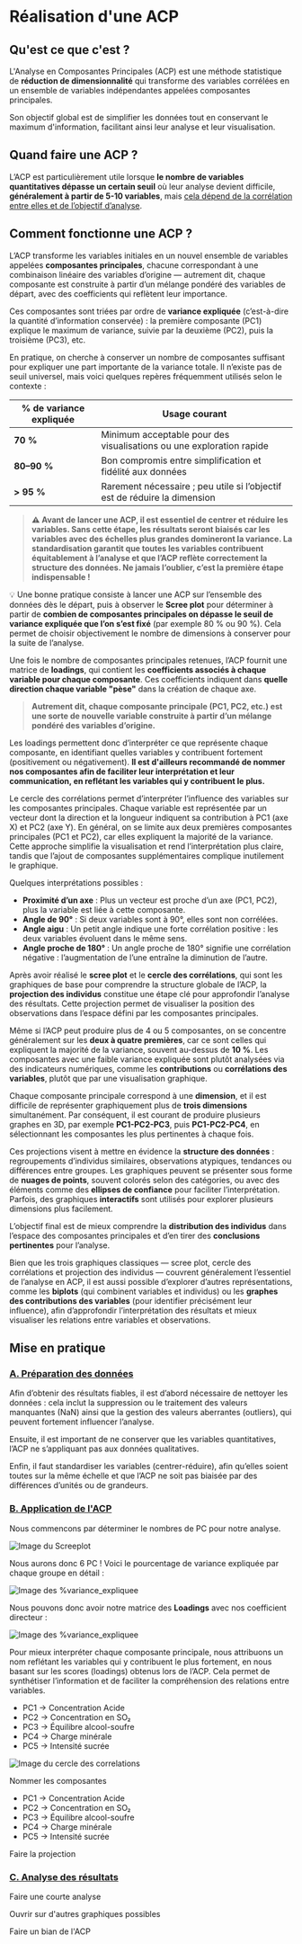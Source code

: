 # Réalisation d'une ACP

## Qu'est ce que c'est ? 

L'Analyse en Composantes Principales (ACP) est une méthode statistique de **réduction de dimensionnalité** qui transforme des variables corrélées en un ensemble de variables indépendantes appelées composantes principales.

Son objectif global est de simplifier les données tout en conservant le maximum d'information, facilitant ainsi leur analyse et leur visualisation. 
  
## Quand faire une ACP ?

L’ACP est particulièrement utile lorsque **le nombre de variables quantitatives dépasse un certain seuil** où leur analyse devient difficile, **généralement à partir de 5-10 variables**, mais <u>cela dépend de la corrélation entre elles et de l’objectif d’analyse</u>.

## Comment fonctionne une ACP ? 

L’ACP transforme les variables initiales en un nouvel ensemble de variables appelées **composantes principales**, chacune correspondant à une combinaison linéaire des variables d’origine — autrement dit, chaque composante est construite à partir d’un mélange pondéré des variables de départ, avec des coefficients qui reflètent leur importance.

Ces composantes sont triées par ordre de **variance expliquée** (c’est-à-dire la quantité d’information conservée) : la première composante (PC1) explique le maximum de variance, suivie par la deuxième (PC2), puis la troisième (PC3), etc.



En pratique, on cherche à conserver un nombre de composantes suffisant pour expliquer une part importante de la variance totale. Il n’existe pas de seuil universel, mais voici quelques repères fréquemment utilisés selon le contexte :

| % de variance expliquée | Usage courant                                                             |
| ----------------------- | ------------------------------------------------------------------------- |
| **70 %**                | Minimum acceptable pour des visualisations ou une exploration rapide      |
| **80–90 %**             | Bon compromis entre simplification et fidélité aux données                |
| **> 95 %**              | Rarement nécessaire ; peu utile si l’objectif est de réduire la dimension |

> **⚠️ Avant de lancer une ACP, il est essentiel de centrer et réduire les variables. Sans cette étape, les résultats seront biaisés car les variables avec des échelles plus grandes domineront la variance. La standardisation garantit que toutes les variables contribuent équitablement à l’analyse et que l’ACP reflète correctement la structure des données. Ne jamais l’oublier, c’est la première étape indispensable !**


💡 Une bonne pratique consiste à lancer une ACP sur l’ensemble des données dès le départ, puis à observer le **Scree plot** pour déterminer à partir de **combien de composantes principales on dépasse le seuil de variance expliquée que l’on s’est fixé** (par exemple 80 % ou 90 %). Cela permet de choisir objectivement le nombre de dimensions à conserver pour la suite de l’analyse.

Une fois le nombre de composantes principales retenues, l’ACP fournit une matrice de **loadings**, qui contient les **coefficients associés à chaque variable pour chaque composante**. Ces coefficients indiquent dans **quelle direction chaque variable "pèse"** dans la création de chaque axe.
> **Autrement dit, chaque composante principale (PC1, PC2, etc.) est une sorte de nouvelle variable construite à partir d’un mélange pondéré des variables d’origine.**

Les loadings permettent donc d’interpréter ce que représente chaque composante, en identifiant quelles variables y contribuent fortement (positivement ou négativement).
**Il est d'ailleurs recommandé de nommer nos composantes afin de faciliter leur interprétation et leur communication, en reflétant les variables qui y contribuent le plus.**

Le cercle des corrélations permet d’interpréter l’influence des variables sur les composantes principales. Chaque variable est représentée par un vecteur dont la direction et la longueur indiquent sa contribution à PC1 (axe X) et PC2 (axe Y). En général, on se limite aux deux premières composantes principales (PC1 et PC2), car elles expliquent la majorité de la variance. Cette approche simplifie la visualisation et rend l’interprétation plus claire, tandis que l’ajout de composantes supplémentaires complique inutilement le graphique.

Quelques interprétations possibles :

- **Proximité d’un axe** : Plus un vecteur est proche d’un axe (PC1, PC2), plus la variable est liée à cette composante.
- **Angle de 90°** : Si deux variables sont à 90°, elles sont non corrélées.
- **Angle aigu** : Un petit angle indique une forte corrélation positive : les deux variables évoluent dans le même sens.
- **Angle proche de 180°** : Un angle proche de 180° signifie une corrélation négative : l’augmentation de l’une entraîne la diminution de l’autre.

Après avoir réalisé le **scree plot** et le **cercle des corrélations**, qui sont les graphiques de base pour comprendre la structure globale de l’ACP, la **projection des individus** constitue une étape clé pour approfondir l’analyse des résultats. Cette projection permet de visualiser la position des observations dans l’espace défini par les composantes principales.

Même si l’ACP peut produire plus de 4 ou 5 composantes, on se concentre généralement sur les **deux à quatre premières**, car ce sont celles qui expliquent la majorité de la variance, souvent au-dessus de **10 %**. Les composantes avec une faible variance expliquée sont plutôt analysées via des indicateurs numériques, comme les **contributions** ou **corrélations des variables**, plutôt que par une visualisation graphique.

Chaque composante principale correspond à une **dimension**, et il est difficile de représenter graphiquement plus de **trois dimensions** simultanément. Par conséquent, il est courant de produire plusieurs graphes en 3D, par exemple **PC1-PC2-PC3**, puis **PC1-PC2-PC4**, en sélectionnant les composantes les plus pertinentes à chaque fois.

Ces projections visent à mettre en évidence la **structure des données** : regroupements d’individus similaires, observations atypiques, tendances ou différences entre groupes. Les graphiques peuvent se présenter sous forme de **nuages de points**, souvent colorés selon des catégories, ou avec des éléments comme des **ellipses de confiance** pour faciliter l’interprétation. Parfois, des graphiques **interactifs** sont utilisés pour explorer plusieurs dimensions plus facilement.

L’objectif final est de mieux comprendre la **distribution des individus** dans l’espace des composantes principales et d’en tirer des **conclusions pertinentes** pour l’analyse.

Bien que les trois graphiques classiques — scree plot, cercle des corrélations et projection des individus — couvrent généralement l’essentiel de l’analyse en ACP, il est aussi possible d’explorer d’autres représentations, comme les **biplots** (qui combinent variables et individus) ou les **graphes des contributions des variables** (pour identifier précisément leur influence), afin d’approfondir l’interprétation des résultats et mieux visualiser les relations entre variables et observations.


## Mise en pratique
### <u>A. Préparation des données</u>
Afin d’obtenir des résultats fiables, il est d’abord nécessaire de nettoyer les données : cela inclut la suppression ou le traitement des valeurs manquantes (NaN) ainsi que la gestion des valeurs aberrantes (outliers), qui peuvent fortement influencer l’analyse.

Ensuite, il est important de ne conserver que les variables quantitatives, l’ACP ne s’appliquant pas aux données qualitatives.

Enfin, il faut standardiser les variables (centrer-réduire), afin qu’elles soient toutes sur la même échelle et que l’ACP ne soit pas biaisée par des différences d’unités ou de grandeurs.

### <u>B. Application de l'ACP</u>

Nous commencons par déterminer le nombres de PC pour notre analyse.

![Image du Screeplot](screeplot.png)

Nous aurons donc 6 PC ! Voici le pourcentage de variance expliquée par chaque groupe en détail :

![Image des %variance_expliquee](variance_expliquee.png)

Nous pouvons donc avoir notre matrice des **Loadings** avec nos coefficient directeur :

![Image des %variance_expliquee](loadings.png)

Pour mieux interpréter chaque composante principale, nous attribuons un nom reflétant les variables qui y contribuent le plus fortement, en nous basant sur les scores (loadings) obtenus lors de l’ACP. Cela permet de synthétiser l’information et de faciliter la compréhension des relations entre variables.

- PC1 → Concentration Acide
- PC2 → Concentration en SO₂
- PC3 → Équilibre alcool-soufre
- PC4 → Charge minérale
- PC5 → Intensité sucrée


![Image du cercle des correlations](correlation_circle.png)

Nommer les composantes

- PC1 → Concentration Acide
- PC2 → Concentration en SO₂
- PC3 → Équilibre alcool-soufre
- PC4 → Charge minérale
- PC5 → Intensité sucrée

Faire la projection


### <u>C. Analyse des résultats</u>

Faire une courte analyse

Ouvrir sur d'autres graphiques possibles

Faire un bian de l'ACP
